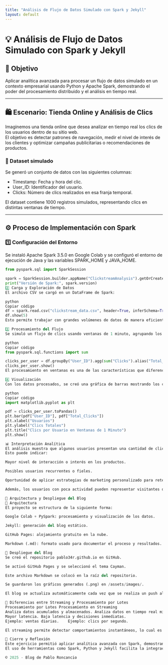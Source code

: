 ```yaml
---
title: "Análisis de Flujo de Datos Simulado con Spark y Jekyll"
layout: default
---
```


# 💡 Análisis de Flujo de Datos Simulado con Spark y Jekyll

## 🎯 Objetivo
Aplicar analítica avanzada para procesar un flujo de datos simulado en un contexto empresarial usando Python y Apache Spark, demostrando el poder del procesamiento distribuido y el análisis en tiempo real.

---

## 🛍️ Escenario: Tienda Online y Análisis de Clics
Imaginemos una tienda online que desea analizar en tiempo real los clics de los usuarios dentro de su sitio web.  
El objetivo es detectar patrones de navegación, medir el nivel de interés de los clientes y optimizar campañas publicitarias o recomendaciones de productos.

### 📂 Dataset simulado
Se generó un conjunto de datos con las siguientes columnas:

- Timestamp: Fecha y hora del clic.  
- User_ID: Identificador del usuario.  
- Clicks: Número de clics realizados en esa franja temporal.  

El dataset contiene 1000 registros simulados, representando clics en distintas ventanas de tiempo.

---

## ⚙️ Proceso de Implementación con Spark

### 1️⃣ Configuración del Entorno
Se instaló Apache Spark 3.5.0 en Google Colab y se configuró el entorno de ejecución de Java y las variables SPARK_HOME y JAVA_HOME.

```python
from pyspark.sql import SparkSession

spark = SparkSession.builder.appName("ClickstreamAnalysis").getOrCreate()
print("Versión de Spark:", spark.version)
2️⃣ Carga y Exploración de Datos
El archivo CSV se cargó en un DataFrame de Spark:

python
Copiar código
df = spark.read.csv("clickstream_data.csv", header=True, inferSchema=True)
df.show(5)
Esto permite trabajar con grandes volúmenes de datos de manera eficiente.

3️⃣ Procesamiento del Flujo
Se simuló un flujo de clics usando ventanas de 1 minuto, agrupando los clics por usuario:

python
Copiar código
from pyspark.sql.functions import sum

clicks_per_user = df.groupBy("User_ID").agg(sum("Clicks").alias("Total_Clicks"))
clicks_per_user.show()
El procesamiento en ventanas es una de las características que diferencia a Spark Streaming del procesamiento por lotes, ya que permite analizar los datos en tiempo real.

4️⃣ Visualización
Con los datos procesados, se creó una gráfica de barras mostrando los clics por usuario utilizando matplotlib:

python
Copiar código
import matplotlib.pyplot as plt

pdf = clicks_per_user.toPandas()
plt.bar(pdf["User_ID"], pdf["Total_Clicks"])
plt.xlabel("Usuarios")
plt.ylabel("Clics Totales")
plt.title("Clics por Usuario en Ventanas de 1 Minuto")
plt.show()

📊 Interpretación Analítica
El análisis muestra que algunos usuarios presentan una cantidad de clics significativamente mayor que otros.
Esto puede indicar:

Mayor nivel de interacción o interés en los productos.

Posibles usuarios recurrentes o fieles.

Oportunidad de aplicar estrategias de marketing personalizado para retenerlos.

Además, los usuarios con poca actividad pueden representar visitantes ocasionales o clientes potenciales que necesitan incentivos adicionales para completar una compra.

🧱 Arquitectura y Despliegue del Blog
🧩 Arquitectura
El proyecto se estructura de la siguiente forma:

Google Colab + PySpark: procesamiento y visualización de los datos.

Jekyll: generación del blog estático.

GitHub Pages: alojamiento gratuito en la nube.

Markdown (.md): formato usado para documentar el proceso y resultados.

🚀 Despliegue del Blog
Se creó el repositorio pablo34r.github.io en GitHub.

Se activó GitHub Pages y se seleccionó el tema Cayman.

Este archivo Markdown se colocó en la raíz del repositorio.

Se guardaron los gráficos generados (.png) en /assets/images/.

El blog se actualiza automáticamente cada vez que se realiza un push al repositorio.

🔄 Diferencias entre Streaming y Procesamiento por Lotes
Procesamiento por Lotes	Procesamiento en Streaming
Analiza datos acumulados y almacenados.	Analiza datos en tiempo real mientras llegan.
Mayor latencia.	Baja latencia y decisiones inmediatas.
Ejemplo: ventas diarias.	Ejemplo: clics por segundo.

El streaming permite detectar comportamientos instantáneos, lo cual es esencial en 2025 para empresas que buscan reaccionar de forma ágil ante sus clientes.

🧠 Cierre y Reflexión
Este ejercicio permitió aplicar analítica avanzada con Spark, demostrando cómo el procesamiento en streaming puede aportar valor inmediato a un negocio digital.
El uso de herramientas como Spark, Python y Jekyll facilita la integración de la analítica con la publicación de resultados en la web.

© 2025 - Blog de Pablo Roncancio
